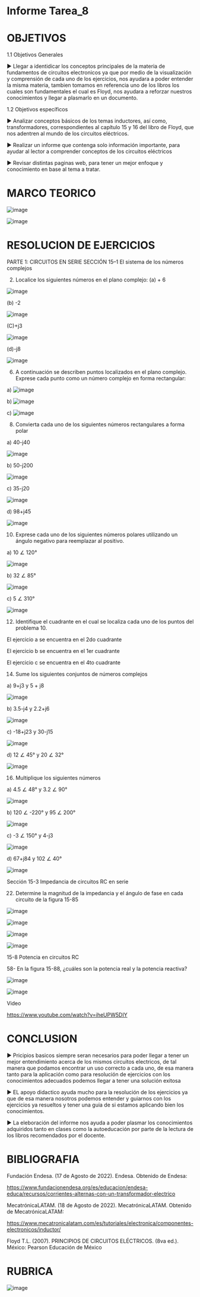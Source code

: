 # Informe Tarea_8

# OBJETIVOS 

1.1 Objetivos Generales 

► Llegar a identidicar los conceptos principales de la materia de fundamentos de circuitos electronicos ya que por medio de la visualización y comprensión de cada uno de   los ejercicios, nos ayudara a poder entender la misma materia, tambien tomamos en referencia uno de los libros los cuales son fundamentales el cual es Floyd, nos         ayudara a reforzar nuestros conocimientos y llegar a plasmarlo en un documento. 

1.2 Objetivos específicos

► Analizar conceptos básicos de los temas inductores, así como, transformadores, correspondientes al capítulo 15 y 16 del libro de Floyd, que nos adentren al mundo de     los circuitos eléctricos.

► Realizar un informe que contenga solo información importante, para ayudar al lector a comprender conceptos de los circuitos eléctricos

► Revisar distintas paginas web, para tener un mejor enfoque y conocimiento en base al tema a tratar.

# MARCO TEORICO 

![image](https://user-images.githubusercontent.com/105691698/186744476-a49a2c59-9ba2-42d2-a9e6-eebc3c72f37b.png)


![image](https://user-images.githubusercontent.com/105691698/186744380-44e4463e-9a38-47b7-93f0-746cccaa96bd.png)



# RESOLUCION DE EJERCICIOS

PARTE 1: CIRCUITOS EN SERIE SECCIÓN 15–1 El sistema de los números complejos

2) Localice los siguientes números en el plano complejo: (a) + 6

![image](https://user-images.githubusercontent.com/105691698/186727555-8f0c4192-037e-4e1d-89c7-b2d6ace85be0.png)


(b) -2 

![image](https://user-images.githubusercontent.com/105691698/186727619-e240d9da-22ef-4524-beca-ef54cecceea9.png)


(C)+j3

![image](https://user-images.githubusercontent.com/105691698/186727712-359f06f0-d13e-4104-bef4-02184710b9d4.png)


(d)-j8

![image](https://user-images.githubusercontent.com/105691698/186727823-8bd49f33-7e4a-4e61-9f24-24524c82567e.png)

6) A continuación se describen puntos localizados en el plano complejo. Exprese cada punto como un número complejo en forma rectangular:

a) ![image](https://user-images.githubusercontent.com/105691698/186727950-ee63fbbf-bc27-47ad-b987-a7cf5c0254c1.png)

b) ![image](https://user-images.githubusercontent.com/105691698/186728016-598793ad-0a5f-4d91-806d-f004b2ac6317.png)

c) ![image](https://user-images.githubusercontent.com/105691698/186728052-ab5fa110-f539-4a75-8dee-42e37167a979.png)

8) Convierta cada uno de los siguientes números rectangulares a forma polar

a) 40-j40 

![image](https://user-images.githubusercontent.com/105691698/186728162-5159f91b-77bc-40a8-8d73-f236eb7566cc.png)


b) 50-j200

![image](https://user-images.githubusercontent.com/105691698/186728249-a2a3f1ea-63f9-469a-bcbf-b3b4e3537649.png)


c) 35-j20

![image](https://user-images.githubusercontent.com/105691698/186728313-5397d6c7-5ccf-4a3f-9b91-fa19466ecc56.png)


d) 98+j45

![image](https://user-images.githubusercontent.com/105691698/186728378-2975dea3-e3f3-444f-be94-f608ba30c5ee.png)

10) Exprese cada uno de los siguientes números polares utilizando un ángulo negativo para reemplazar al positivo.

a) 10 ∠ 120°

![image](https://user-images.githubusercontent.com/105691698/186728701-be76462a-a5b5-45f3-a8e3-1f9bed9a827a.png)


b) 32 ∠ 85°

![image](https://user-images.githubusercontent.com/105691698/186728747-2b92d0ac-dfca-4724-861d-8e89b6bba0e3.png)


c) 5 ∠ 310°

![image](https://user-images.githubusercontent.com/105691698/186728789-07f34bba-d831-495f-a719-9cafe603c39e.png)

12) Identifique el cuadrante en el cual se localiza cada uno de los puntos del problema 10.

El ejercicio a se encuentra en el 2do cuadrante

El ejercicio b se encuentra en el 1er cuadrante

El ejercicio c se encuentra en el 4to cuadrante

14) Sume los siguientes conjuntos de números complejos

a) 9+j3 y 5 + j8

![image](https://user-images.githubusercontent.com/105691698/186738188-ca7c1a9d-ac8f-4dc9-80be-07f841f1ffd8.png)

b) 3.5-j4 y 2.2+j6

![image](https://user-images.githubusercontent.com/105691698/186738722-eb837ed0-ca12-466a-b7b8-d7173168ea32.png)

c) -18+j23 y 30-j15

![image](https://user-images.githubusercontent.com/105691698/186738806-bbf4523c-17b0-4f82-8085-a01810cf0d16.png)


d) 12 ∠ 45° y 20 ∠ 32°

![image](https://user-images.githubusercontent.com/105691698/186738959-a8b8b334-a272-4510-bc96-9cff636cfce2.png)


16) Multiplique los siguientes números

a) 4.5 ∠ 48° y 3.2 ∠ 90°

![image](https://user-images.githubusercontent.com/105691698/186739376-fb523e7c-5a7b-4261-b991-164ac96990bb.png)

b) 120 ∠ -220° y 95 ∠ 200°

![image](https://user-images.githubusercontent.com/105691698/186739431-bf931cf8-2d5a-4164-93bd-4f85156265a3.png)

c) -3 ∠ 150° y 4-j3 

![image](https://user-images.githubusercontent.com/105691698/186739482-ec8bcc69-2a2e-49e8-a125-a2e7246f3c1d.png)

d) 67+j84 y 102 ∠ 40°

![image](https://user-images.githubusercontent.com/105691698/186740107-e09241c0-36c9-4294-94a1-29c34abdadd2.png)

Sección 15-3 Impedancia de circuitos RC en serie 

22) Determine la magnitud de la impedancia y el ángulo de fase en cada circuito de la figura 15-85

![image](https://user-images.githubusercontent.com/105691698/186740275-011eab56-b1af-4c9f-8fe4-e2bdd72199f3.png)

![image](https://user-images.githubusercontent.com/105691698/186740380-9e0c46cc-73a2-4d8e-b92e-081b32bc3ded.png)

![image](https://user-images.githubusercontent.com/105691698/186740302-ecdf30df-ea4f-4d76-8eff-c4df9d2fecdf.png)

![image](https://user-images.githubusercontent.com/105691698/186740532-59949332-af37-4487-b770-9d02d671e3d8.png)

15-8 Potencia en circuitos RC

58- En la figura 15-88, ¿cuáles son la potencia real y la potencia reactiva?

![image](https://user-images.githubusercontent.com/105691698/186740673-15b1e57f-b5ed-4456-b31e-90a848f8f031.png)

![image](https://user-images.githubusercontent.com/105691698/186740695-4954fbb8-f8bd-40bc-8aa9-92ab3b109b96.png)


Video

https://www.youtube.com/watch?v=iheUPW5DIY

# CONCLUSION

► Pricipios basicos siempre seran necesarios para poder llegar a tener un mejor entendimiento acerca de los mismos circuitos electricos, de tal manera que podamos       encontrar un uso correcto a cada uno, de esa manera tanto para la aplicación como para resolución de ejercicios con los conocimientos adecuados podemos llegar a       tener una solución exitosa

► EL apoyo didactico ayuda mucho para la resolución de los ejercicios ya que de esa manera nosotros podemos entender y guiarnos con los ejercicios ya resueltos y tener   una guia de si estamos aplicando bien los conocimientos.

► La eleboración del informe nos ayuda a poder plasmar los conocimientos adquiridos tanto en clases como la autoeducación por parte de la lectura de los libros           recomendados por el docente.

# BIBLIOGRAFIA

Fundación Endesa. (17 de Agosto de 2022). Endesa. Obtenido de Endesa: 

https://www.fundacionendesa.org/es/educacion/endesa-educa/recursos/corrientes-alternas-con-un-transformador-electrico

MecatrónicaLATAM. (18 de Agosto de 2022). MecatrónicaLATAM. Obtenido de MecatrónicaLATAM:

https://www.mecatronicalatam.com/es/tutoriales/electronica/componentes-electronicos/inductor/

Floyd T.L. (2007). PRINCIPIOS DE CIRCUITOS ELÉCTRICOS. (8va ed.). México: Pearson Educación de México

# RUBRICA 

![image](https://user-images.githubusercontent.com/105691698/186690860-d325bed9-da92-4548-889c-7d69440de33e.png)

